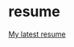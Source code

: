 # resume
[My latest resume](https://github.com/jovana-marceta/resume/raw/master/JovanaMar%C4%8DetaResume.pdf) 
